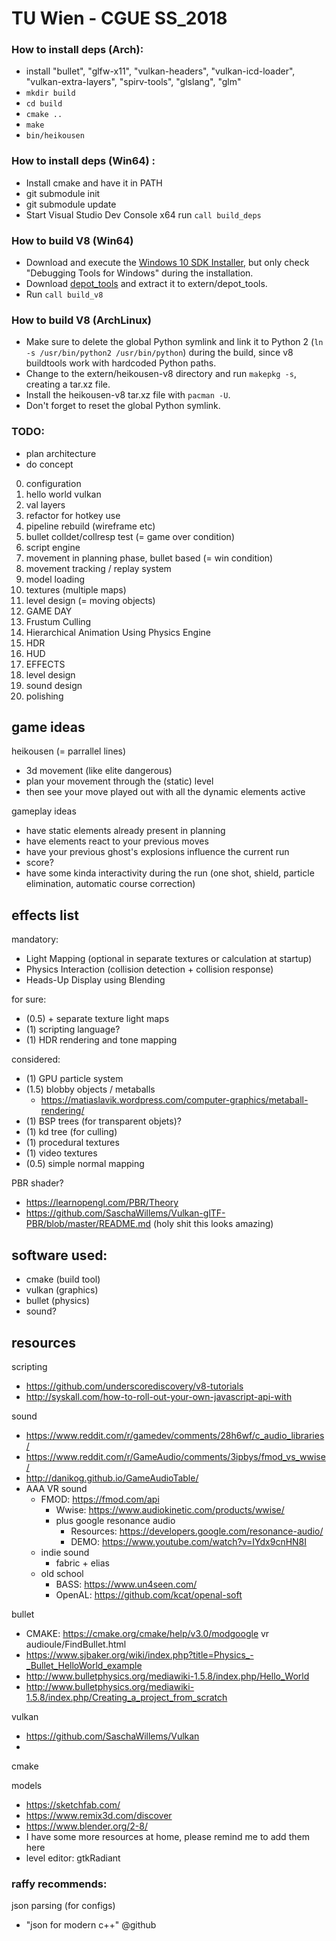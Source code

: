 # TU Wien - CGUE SS_2018

### How to install deps (Arch):

- install "bullet", "glfw-x11", "vulkan-headers", "vulkan-icd-loader", "vulkan-extra-layers", "spirv-tools", "glslang", "glm"
- `mkdir build`
- `cd build`
- `cmake ..`
- `make`
- `bin/heikousen`

### How to install deps (Win64) :

- Install cmake and have it in PATH
- git submodule init
- git submodule update
- Start Visual Studio Dev Console x64 run ```call build_deps```

### How to build V8 (Win64)

- Download and execute the [Windows 10 SDK Installer](https://developer.microsoft.com/en-us/windows/downloads/windows-10-sdk), but only check "Debugging Tools for Windows" during the installation.
- Download [depot_tools](https://storage.googleapis.com/chrome-infra/depot_tools.zip) and extract it to extern/depot_tools.
- Run ```call build_v8```

### How to build V8 (ArchLinux)

- Make sure to delete the global Python symlink and link it to Python 2 (```ln -s /usr/bin/python2 /usr/bin/python```) during the build, since v8 buildtools work with hardcoded Python paths.
- Change to the extern/heikousen-v8 directory and run ```makepkg -s```, creating a tar.xz file.
- Install the heikousen-v8 tar.xz file with ```pacman -U```.
- Don't forget to reset the global Python symlink.

### TODO:
- plan architecture
- do concept

0. configuration
1. hello world vulkan
1. val layers
1. refactor for hotkey use
1. pipeline rebuild (wireframe etc)
1. bullet colldet/collresp test (= game over condition)
1. script engine
1. movement in planning phase, bullet based (= win condition)
1. movement tracking / replay system
1. model loading
1. textures (multiple maps)
1. level design (= moving objects)
1. GAME DAY
1. Frustum Culling
1. Hierarchical Animation Using Physics Engine
1. HDR
1. HUD
1. EFFECTS
1. level design
1. sound design
1. polishing


## game ideas

heikousen (= parrallel lines)
- 3d movement (like elite dangerous)
- plan your movement through the (static) level
- then see your move played out with all the dynamic elements active

gameplay ideas
- have static elements already present in planning
- have elements react to your previous moves
- have your previous ghost's explosions influence the current run
- score?
- have some kinda interactivity during the run (one shot, shield, particle elimination, automatic course correction)


## effects list

mandatory:
- Light Mapping (optional in separate textures or calculation at startup)
- Physics Interaction (collision detection + collision response)
- Heads-Up Display using Blending

for sure:
- (0.5) + separate texture light maps 
- (1) scripting language?
- (1) HDR rendering and tone mapping

considered:
- (1) GPU particle system
- (1.5) blobby objects / metaballs
    - https://matiaslavik.wordpress.com/computer-graphics/metaball-rendering/
- (1) BSP trees (for transparent objets)?
- (1) kd tree (for culling)
- (1) procedural textures
- (1) video textures
- (0.5) simple normal mapping

PBR shader?
- https://learnopengl.com/PBR/Theory
- https://github.com/SaschaWillems/Vulkan-glTF-PBR/blob/master/README.md 
(holy shit this looks amazing)


## software used:

- cmake (build tool)
- vulkan (graphics)
- bullet (physics)
- sound?


## resources

scripting
- https://github.com/underscorediscovery/v8-tutorials
- http://syskall.com/how-to-roll-out-your-own-javascript-api-with


sound
- https://www.reddit.com/r/gamedev/comments/28h6wf/c_audio_libraries/
- https://www.reddit.com/r/GameAudio/comments/3ipbys/fmod_vs_wwise/
- http://danikog.github.io/GameAudioTable/
- AAA VR sound
    - FMOD: https://fmod.com/api
        - Wwise: https://www.audiokinetic.com/products/wwise/
        - plus google resonance audio
            - Resources: https://developers.google.com/resonance-audio/
            - DEMO: https://www.youtube.com/watch?v=IYdx9cnHN8I
    - indie sound
        - fabric + elias
    - old school
        - BASS: https://www.un4seen.com/ 
        - OpenAL: https://github.com/kcat/openal-soft


bullet
- CMAKE: https://cmake.org/cmake/help/v3.0/modgoogle vr audioule/FindBullet.html
- https://www.sjbaker.org/wiki/index.php?title=Physics_-_Bullet_HelloWorld_example
- http://www.bulletphysics.org/mediawiki-1.5.8/index.php/Hello_World
- http://www.bulletphysics.org/mediawiki-1.5.8/index.php/Creating_a_project_from_scratch


vulkan
- https://github.com/SaschaWillems/Vulkan
- 


cmake


models
- https://sketchfab.com/
- https://www.remix3d.com/discover
- https://www.blender.org/2-8/
- I have some more resources at home, please remind me to add them here
- level editor: gtkRadiant


### raffy recommends:

json parsing (for configs)
- "json for modern c++" @github



